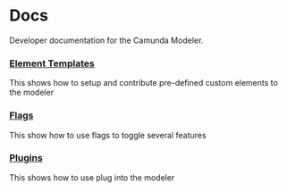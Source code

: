 # Docs

Developer documentation for the Camunda Modeler.


### [Element Templates](./element-templates)

This shows how to setup and contribute pre-defined custom elements to the modeler

### [Flags](./flags)

This show how to use flags to toggle several features

### [Plugins](./plugins)

This shows how to use plug into the modeler
